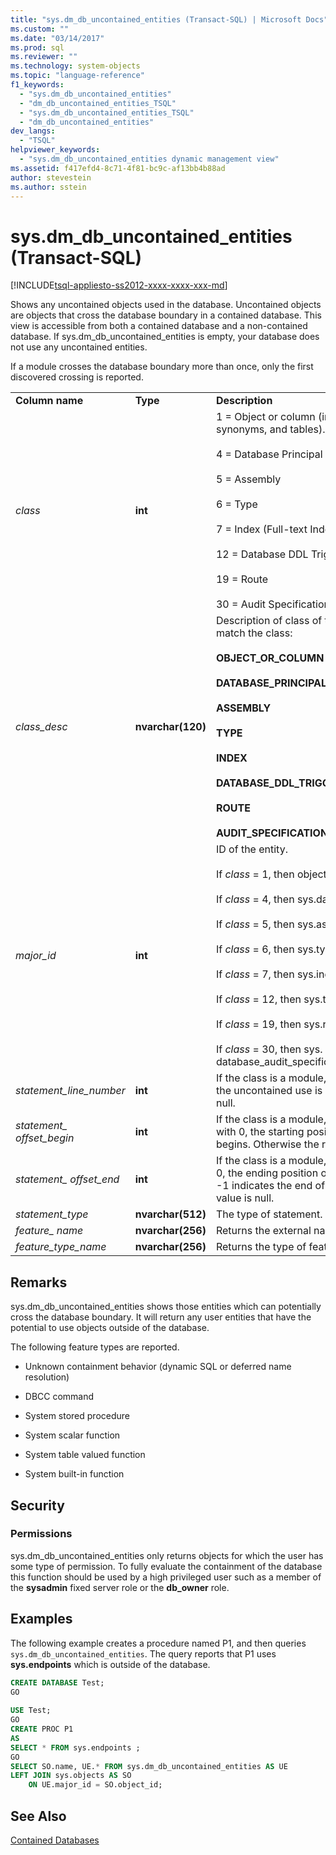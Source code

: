 ```yaml
---
title: "sys.dm_db_uncontained_entities (Transact-SQL) | Microsoft Docs"
ms.custom: ""
ms.date: "03/14/2017"
ms.prod: sql
ms.reviewer: ""
ms.technology: system-objects
ms.topic: "language-reference"
f1_keywords: 
  - "sys.dm_db_uncontained_entities"
  - "dm_db_uncontained_entities_TSQL"
  - "sys.dm_db_uncontained_entities_TSQL"
  - "dm_db_uncontained_entities"
dev_langs: 
  - "TSQL"
helpviewer_keywords: 
  - "sys.dm_db_uncontained_entities dynamic management view"
ms.assetid: f417efd4-8c71-4f81-bc9c-af13bb4b88ad
author: stevestein
ms.author: sstein
---
```

# sys.dm_db_uncontained_entities (Transact-SQL)
[!INCLUDE[tsql-appliesto-ss2012-xxxx-xxxx-xxx-md](../../includes/tsql-appliesto-ss2012-xxxx-xxxx-xxx-md.md)]

  Shows any uncontained objects used in the database. Uncontained objects are objects that cross the database boundary in a contained database. This view is accessible from both a contained database and a non-contained database. If sys.dm_db_uncontained_entities is empty, your database does not use any uncontained entities.  
  
 If a module crosses the database boundary more than once, only the first discovered crossing is reported.  
  
||||  
|-|-|-|  
|**Column name**|**Type**|**Description**|  
|*class*|**int**|1 = Object or column (includes modules, XPs, views, synonyms, and tables).<br /><br /> 4 = Database Principal<br /><br /> 5 = Assembly<br /><br /> 6 = Type<br /><br /> 7 = Index (Full-text Index)<br /><br /> 12 = Database DDL Trigger<br /><br /> 19 = Route<br /><br /> 30 = Audit Specification|  
|*class_desc*|**nvarchar(120)**|Description of class of the entity. One of the following to match the class:<br /><br /> **OBJECT_OR_COLUMN**<br /><br /> **DATABASE_PRINCIPAL**<br /><br /> **ASSEMBLY**<br /><br /> **TYPE**<br /><br /> **INDEX**<br /><br /> **DATABASE_DDL_TRIGGER**<br /><br /> **ROUTE**<br /><br /> **AUDIT_SPECIFICATION**|  
|*major_id*|**int**|ID of the entity.<br /><br /> If *class* = 1, then object_id<br /><br /> If *class* = 4, then sys.database_principals.principal_id.<br /><br /> If *class* = 5, then sys.assemblies.assembly_id.<br /><br /> If *class* = 6, then sys.types.user_type_id.<br /><br /> If *class* = 7, then sys.indexes.index_id.<br /><br /> If *class* = 12, then sys.triggers.object_id.<br /><br /> If *class* = 19, then sys.routes.route_id.<br /><br /> If *class* = 30, then sys. database_audit_specifications.database_specification_id.|  
|*statement_line_number*|**int**|If the class is a module, returns the line number on which the uncontained use is located.  Otherwise the value is null.|  
|*statement_ offset_begin*|**int**|If the class is a module, indicates, in bytes, beginning with 0, the starting position where uncontained use begins. Otherwise the return value is null.|  
|*statement_ offset_end*|**int**|If the class is a module, indicates, in bytes, starting with 0, the ending position of the uncontained use. A value of -1 indicates the end of the module. Otherwise the return value is null.|  
|*statement_type*|**nvarchar(512)**|The type of statement.|  
|*feature_ name*|**nvarchar(256)**|Returns the external name of the object.|  
|*feature_type_name*|**nvarchar(256)**|Returns the type of feature.|  
  
## Remarks  
 sys.dm_db_uncontained_entities shows those entities which can potentially cross the database boundary. It will return any user entities that have the potential to use objects outside of the database.  
  
 The following feature types are reported.  
  
-   Unknown containment behavior (dynamic SQL or deferred name resolution)  
  
-   DBCC command  
  
-   System stored procedure  
  
-   System scalar function  
  
-   System table valued function  
  
-   System built-in function  
  
## Security  
  
### Permissions  
 sys.dm_db_uncontained_entities only returns objects for which the user has some type of permission. To fully evaluate the containment of the database this function should be used by a high privileged user such as a member of the **sysadmin** fixed server role or the **db_owner** role.  
  
## Examples  
 The following example creates a procedure named P1, and then queries `sys.dm_db_uncontained_entities`. The query reports that P1 uses **sys.endpoints** which is outside of the database.  
  
```sql  
CREATE DATABASE Test;  
GO  
  
USE Test;  
GO  
CREATE PROC P1  
AS   
SELECT * FROM sys.endpoints ;  
GO  
SELECT SO.name, UE.* FROM sys.dm_db_uncontained_entities AS UE  
LEFT JOIN sys.objects AS SO  
    ON UE.major_id = SO.object_id;  
```  
  
## See Also  
 [Contained Databases](../../relational-databases/databases/contained-databases.md)  
  
  
